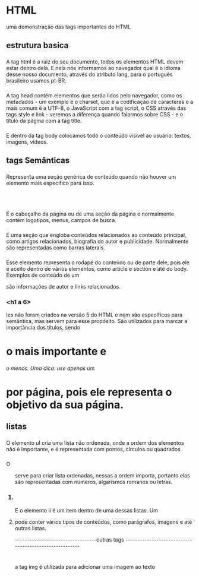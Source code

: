 # HTML

uma demonstração das tags importantes do HTML 
## estrutura basica

### <html>

A tag html é a raiz do seu documento, todos os elementos HTML devem estar dentro dela. E nela nós informamos ao navegador qual é o idioma desse nosso documento, através do atributo lang, para o português brasileiro usamos pt-BR.

### <head>

A tag head contém elementos que serão lidos pelo navegador, como os metadados - um exemplo é o charset, que é a codificação de caracteres e a mais comum é a UTF-8, o JavaScript com a tag script, o CSS através das tags style e link - veremos a diferença quando falarmos sobre CSS - e o título da página com a tag title.

### <body>

E dentro da tag body colocamos todo o conteúdo visível ao usuário: textos, imagens, vídeos.

## tags Semânticas

### <section>

Representa uma seção genérica de conteúdo quando não houver um elemento mais específico para isso.

### <header>

É o cabeçalho da página ou de uma seção da página e normalmente contém logotipos, menus, campos de busca.

### <aside>

É uma seção que engloba conteúdos relacionados ao conteúdo principal, como artigos relacionados, biografia do autor e publicidade. Normalmente são representadas como barras laterais.

### <footer>

Esse elemento representa o rodapé do conteúdo ou de parte dele, pois ele é aceito dentro de vários elementos, como article e section e até do body. Exemplos de conteúdo de um <footer> são informações de autor e links relacionados.

### <h1 a 6>

les não foram criados na versão 5 do HTML e nem são específicos para semântica, mas servem para esse propósito. São utilizados para marcar a importância dos títulos, sendo <h1> o mais importante e <h6> o menos. Uma dica: use apenas um <h1> por página, pois ele representa o objetivo da sua página.


## listas

### <ul>

O elemento ul cria uma lista não ordenada, onde a ordem dos elementos não é importante, e é representada com pontos, círculos ou quadrados.

### <ol>

O <ol> serve para criar lista ordenadas, nessas a ordem importa, portanto elas são representadas com números, algarismos romanos ou letras.

### <li>

E o elemento li é um item dentro de uma dessas listas. Um <li> pode conter vários tipos de conteúdos, como parágrafos, imagens e até outras listas.

----------------------------------outras tags -------------------------------------------------------

### <img>

a tag img é utilizada para adicionar uma imagem ao texto


###